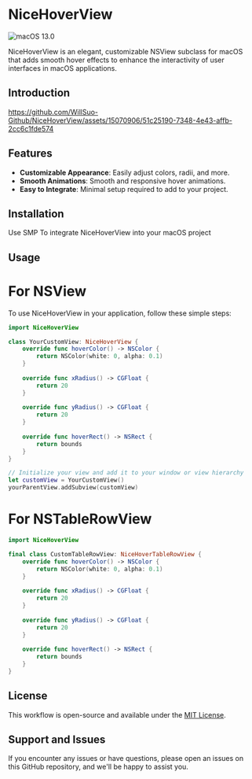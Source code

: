 # NiceHoverView

![macOS 13.0](https://img.shields.io/badge/macOS-13.0-brightgreen.svg)

NiceHoverView is an elegant, customizable NSView subclass for macOS that adds smooth hover effects to enhance the interactivity of user interfaces in macOS applications.

## Introduction

https://github.com/WillSuo-Github/NiceHoverView/assets/15070906/51c25190-7348-4e43-affb-2cc6c1fde574



## Features

- **Customizable Appearance**: Easily adjust colors, radii, and more.
- **Smooth Animations**: Smooth and responsive hover animations.
- **Easy to Integrate**: Minimal setup required to add to your project.

## Installation

Use SMP To integrate NiceHoverView into your macOS project

## Usage

# For NSView
To use NiceHoverView in your application, follow these simple steps:

```swift
import NiceHoverView

class YourCustomView: NiceHoverView {
    override func hoverColor() -> NSColor {
        return NSColor(white: 0, alpha: 0.1)
    }
    
    override func xRadius() -> CGFloat {
        return 20
    }
    
    override func yRadius() -> CGFloat {
        return 20
    }
    
    override func hoverRect() -> NSRect {
        return bounds
    }
}

// Initialize your view and add it to your window or view hierarchy
let customView = YourCustomView()
yourParentView.addSubview(customView)

```

# For NSTableRowView
```swift
import NiceHoverView

final class CustomTableRowView: NiceHoverTableRowView {
    override func hoverColor() -> NSColor {
        return NSColor(white: 0, alpha: 0.1)
    }
    
    override func xRadius() -> CGFloat {
        return 20
    }
    
    override func yRadius() -> CGFloat {
        return 20
    }
    
    override func hoverRect() -> NSRect {
        return bounds
    }
}
```

## License

This workflow is open-source and available under the [MIT License](https://rem.mit-license.org/).

## Support and Issues

If you encounter any issues or have questions, please open an issues on this GitHub repository, and we'll be happy to assist you.
